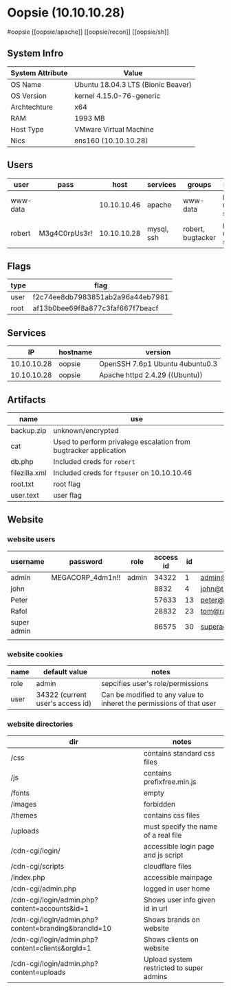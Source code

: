 # Oopsie (10.10.10.28)
#oopsie
[[oopsie/apache]]
[[oopsie/recon]]
[[oopsie/sh]]
## System Infro
| System Attribute | Value                              |
| ---------------- | ---------------------------------- |
| OS Name          | Ubuntu 18.04.3 LTS (Bionic Beaver) |
| OS Version       | kernel 4.15.0-76-generic           |
| Archtechture     | x64                                |
| RAM              | 1993 MB                            |
| Host Type        | VMware Virtual Machine             |
| Nics             | ens160 (10.10.10.28)               | 

## Users
| user     | pass          | host        | services         | groups            | soruce            |
| -------- | ------------- | ----------- | ---------------- | ----------------- | ----------------- |
| www-data |               | 10.10.10.46 | apache           | www-data          | php reverse shell |
| robert   | M3g4C0rpUs3r! | 10.10.10.28 | mysql, ssh       | robert, bugtacker | php reverse shell |

## Flags
| type | flag                             |
| ---- | -------------------------------- |
| user | f2c74ee8db7983851ab2a96a44eb7981 | 
| root | af13b0bee69f8a877c3faf667f7beacf |

## Services
| IP          | hostname | version                         |
| ----------- | -------- | ------------------------------- |
| 10.10.10.28 | oopsie   | OpenSSH 7.6p1 Ubuntu 4ubuntu0.3 |
| 10.10.10.28 | oopsie   | Apache httpd 2.4.29 ((Ubuntu))  |

## Artifacts
| name          | use                                                              |
| ------------- | ---------------------------------------------------------------- |
| backup.zip    | unknown/encrypted                                                |
| cat           | Used to perform privalege escalation from bugtracker application |
| db.php        | Included creds for `robert`                                      |
| filezilla.xml | Included creds for `ftpuser` on 10.10.10.46                      |
| root.txt      | root flag                                                        |
| user.text     | user flag                                                        | 

## Website 
### website users
| username    | password         | role  | access id | id  | email                   |
| ----------- | ---------------- | ----- | --------- | --- | ----------------------- |
| admin       | MEGACORP_4dm1n!! | admin | 34322     | 1   | admin@megacorp.com      |
| john        |                  |       | 8832      | 4   | john@tafcz.co.uk        |
| Peter       |                  |       | 57633     | 13  | peter@qpic.co.uk        |
| Rafol       |                  |       | 28832     | 23  | tom@rafol.co.uk         |
| super admin |                  |       | 86575     | 30  | superadmin@megacrop.com |
|             |                  |       |           |     |                         |
### website cookies
| name | default value                    | notes                                                                |
| ---- | -------------------------------- | -------------------------------------------------------------------- |
| role | admin                            | sepcifies user's role/permissions                                    |
| user | 34322 (current user's access id) | Can be modified to any value to inheret the permissions of that user |
### website directories
| dir                                                  | notes                                    |
| ---------------------------------------------------- | ---------------------------------------- |
| /css                                                 | contains standard css files              |
| /js                                                  | contains prefixfree.min.js               |
| /fonts                                               | empty                                    |
| /images                                              | forbidden                                |
| /themes                                              | contains css files                       |
| /uploads                                             | must specify the name of a real file     | 
| /cdn-cgi/login/                                      | accessible login page and js script      |
| /cdn-cgi/scripts                                     | cloudflare files                         |
| /index.php                                           | accessible mainpage                      |
| /cdn-cgi/admin.php                                   | logged in user home                      |
| /cdn-cgi/login/admin.php?content=accounts&id=1       | Shows user info given id in url          |
| /cdn-cgi/login/admin.php?content=branding&brandId=10 | Shows brands on website                  |
| /cdn-cgi/login/admin.php?content=clients&orgId=1     | Shows clients on website                 |
| /cdn-cgi/login/admin.php?content=uploads             | Upload system restricted to super admins |
